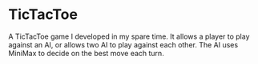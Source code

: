 # TicTacToe
A TicTacToe game I developed in my spare time. It allows a player to play against an AI, or allows two AI to play against each other. The AI uses MiniMax to decide on the best move each turn.
